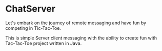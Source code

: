 # ChatServer
Let's embark on the journey of remote messaging and have fun by competing in Tic-Tac-Toe.

This is simple Server client messaging with the ability to  create fun with Tac-Tac-Toe project written in Java.

